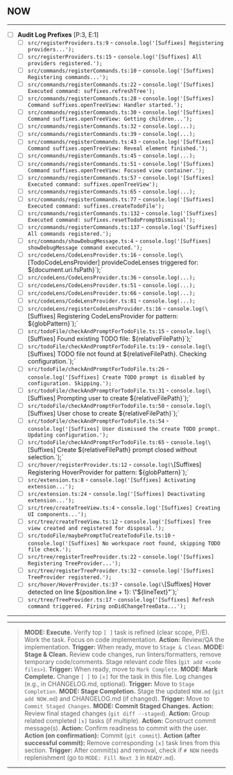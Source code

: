 ## NOW

---

- [ ] **Audit Log Prefixes** [P:3, E:1]
  - [ ] `src/registerProviders.ts:9` - `console.log('[Suffixes] Registering providers...');`
  - [ ] `src/registerProviders.ts:15` - `console.log('[Suffixes] All providers registered.');`
  - [ ] `src/commands/registerCommands.ts:10` - `console.log('[Suffixes] Registering commands...');`
  - [ ] `src/commands/registerCommands.ts:22` - `console.log('[Suffixes] Executed command: suffixes.refreshTree');`
  - [ ] `src/commands/registerCommands.ts:28` - `console.log('[Suffixes] Command suffixes.openTreeView: Handler started.');`
  - [ ] `src/commands/registerCommands.ts:30` - `console.log('[Suffixes] Command suffixes.openTreeView: Getting children...');`
  - [ ] `src/commands/registerCommands.ts:32` - `console.log(...);`
  - [ ] `src/commands/registerCommands.ts:39` - `console.log(...);`
  - [ ] `src/commands/registerCommands.ts:43` - `console.log('[Suffixes] Command suffixes.openTreeView: Reveal element finished.');`
  - [ ] `src/commands/registerCommands.ts:45` - `console.log(...);`
  - [ ] `src/commands/registerCommands.ts:51` - `console.log('[Suffixes] Command suffixes.openTreeView: Focused view container.');`
  - [ ] `src/commands/registerCommands.ts:57` - `console.log('[Suffixes] Executed command: suffixes.openTreeView');`
  - [ ] `src/commands/registerCommands.ts:65` - `console.log(...);`
  - [ ] `src/commands/registerCommands.ts:77` - `console.log('[Suffixes] Executed command: suffixes.createTodoFile');`
  - [ ] `src/commands/registerCommands.ts:132` - `console.log('[Suffixes] Executed command: suffixes.resetTodoPromptDismissal');`
  - [ ] `src/commands/registerCommands.ts:137` - `console.log('[Suffixes] All commands registered.');`
  - [ ] `src/commands/showDebugMessage.ts:4` - `console.log('[Suffixes] showDebugMessage command executed.');`
  - [ ] `src/codeLens/CodeLensProvider.ts:16` - `console.log(\`[TodoCodeLensProvider] provideCodeLenses triggered for: ${document.uri.fsPath}\`);`
  - [ ] `src/codeLens/CodeLensProvider.ts:36` - `console.log(...);`
  - [ ] `src/codeLens/CodeLensProvider.ts:51` - `console.log(...);`
  - [ ] `src/codeLens/CodeLensProvider.ts:66` - `console.log(...);`
  - [ ] `src/codeLens/CodeLensProvider.ts:81` - `console.log(...);`
  - [ ] `src/codeLens/registerCodeLensProvider.ts:16` - `console.log(\`[Suffixes] Registering CodeLensProvider for pattern: ${globPattern}\`);`
  - [ ] `src/todoFile/checkAndPromptForTodoFile.ts:15` - `console.log(\`[Suffixes] Found existing TODO file: ${relativeFilePath}\`);`
  - [ ] `src/todoFile/checkAndPromptForTodoFile.ts:19` - `console.log(\`[Suffixes] TODO file not found at ${relativeFilePath}. Checking configuration.\`);`
  - [ ] `src/todoFile/checkAndPromptForTodoFile.ts:26` - `console.log('[Suffixes] Create TODO prompt is disabled by configuration. Skipping.');`
  - [ ] `src/todoFile/checkAndPromptForTodoFile.ts:31` - `console.log(\`[Suffixes] Prompting user to create ${relativeFilePath}\`);`
  - [ ] `src/todoFile/checkAndPromptForTodoFile.ts:50` - `console.log(\`[Suffixes] User chose to create ${relativeFilePath}\`);`
  - [ ] `src/todoFile/checkAndPromptForTodoFile.ts:54` - `console.log('[Suffixes] User dismissed the create TODO prompt. Updating configuration.');`
  - [ ] `src/todoFile/checkAndPromptForTodoFile.ts:65` - `console.log(\`[Suffixes] Create ${relativeFilePath} prompt closed without selection.\`);`
  - [ ] `src/hover/registerProvider.ts:12` - `console.log(\`[Suffixes] Registering HoverProvider for pattern: ${globPattern}\`);`
  - [ ] `src/extension.ts:8` - `console.log('[Suffixes] Activating extension...');`
  - [ ] `src/extension.ts:24` - `console.log('[Suffixes] Deactivating extension...');`
  - [ ] `src/tree/createTreeView.ts:4` - `console.log('[Suffixes] Creating UI components...');`
  - [ ] `src/tree/createTreeView.ts:12` - `console.log('[Suffixes] Tree view created and registered for disposal.');`
  - [ ] `src/todoFile/maybePromptToCreateTodoFile.ts:10` - `console.log('[Suffixes] No workspace root found, skipping TODO file check.');`
  - [ ] `src/tree/registerTreeProvider.ts:22` - `console.log('[Suffixes] Registering TreeProvider...');`
  - [ ] `src/tree/registerTreeProvider.ts:32` - `console.log('[Suffixes] TreeProvider registered.');`
  - [ ] `src/hover/HoverProvider.ts:37` - `console.log(\`[Suffixes] Hover detected on line ${position.line + 1}: \"${lineText}\"\`);`
  - [ ] `src/tree/TreeProvider.ts:17` - `console.log('[Suffixes] Refresh command triggered. Firing onDidChangeTreeData...');`

---

<!--













Modes below









-->

---

> **MODE: Execute.** Verify top `[ ]` task is refined (clear scope, P/E). Work the task. Focus on code implementation. **Action:** Review/QA the implementation. **Trigger:** When ready, move to `Stage & Clean`.
> **MODE: Stage & Clean.** Review code changes, run linters/formatters, remove temporary code/comments. Stage relevant _code_ files (`git add <code files>`). **Trigger:** When ready, move to `Mark Complete`.
> **MODE: Mark Complete.** Change `[ ]` to `[x]` for the task in this file. Log changes (e.g., in CHANGELOG.md, optional). **Trigger:** Move to `Stage Completion`.
> **MODE: Stage Completion.** Stage the updated `NOW.md` (`git add NOW.md`) and CHANGELOG.md (if changed). **Trigger:** Move to `Commit Staged Changes`.
> **MODE: Commit Staged Changes.** **Action:** Review final staged changes (`git diff --staged`). **Action:** Group related completed `[x]` tasks (if multiple). **Action:** Construct commit message(s). **Action:** Confirm readiness to commit with the user. **Action (on confirmation):** Commit (`git commit`). **Action (after successful commit):** Remove corresponding `[x]` task lines from this section. **Trigger:** After commit(s) and removal, check if `# NOW` needs replenishment (go to `MODE: Fill Next 3` in `READY.md`).

---
